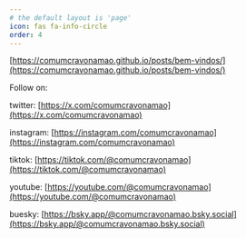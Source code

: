 ```yaml
---
# the default layout is 'page'
icon: fas fa-info-circle
order: 4
---
```


[https://comumcravonamao.github.io/posts/bem-vindos/](https://comumcravonamao.github.io/posts/bem-vindos/)


Follow on:

twitter: [https://x.com/comumcravonamao](https://x.com/comumcravonamao)

instagram: [https://instagram.com/comumcravonamao](https://instagram.com/comumcravonamao)

tiktok: [https://tiktok.com/@comumcravonamao](https://tiktok.com/@comumcravonamao)

youtube: [https://youtube.com/@comumcravonamao](https://youtube.com/@comumcravonamao)

buesky: [https://bsky.app/@comumcravonamao.bsky.social](https://bsky.app/@comumcravonamao.bsky.social)
